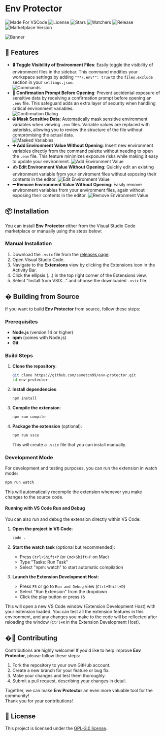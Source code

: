# Env Protector

![Made For VSCode](https://img.shields.io/badge/Made%20for-VSCode-1f425f.svg)
![License](https://img.shields.io/github/license/sametcn99/env-protector.svg)
![Stars](https://img.shields.io/github/stars/sametcn99/env-protector.svg)
![Watchers](https://img.shields.io/github/watchers/sametcn99/env-protector.svg)
![Release](https://img.shields.io/github/release/sametcn99/env-protector.svg)
![Marketplace Version](https://img.shields.io/visual-studio-marketplace/v/sametcn99.env-protector?label=VS%20Marketplace&logo=visual-studio-code)

![Banner](assets/banner.png)

## 🚀 Features

- **🔒 Toggle Visibility of Environment Files**: Easily toggle the visibility of environment files in the sidebar. This command modifies your workspace settings by adding `"**/.env*": true` to the `files.exclude` section in your `settings.json`.  
  ![Commands](assets/commands.png)
- **🛑 Confirmation Prompt Before Opening**: Prevent accidental exposure of sensitive data by receiving a confirmation prompt before opening an `.env` file. This safeguard adds an extra layer of security when handling critical environment variables.  
  ![Confirmation Dialog](assets/dialog.png)
- **🤐 Mask Sensitive Data**: Automatically mask sensitive environment variables when viewing `.env` files. Variable values are replaced with asterisks, allowing you to review the structure of the file without compromising the actual data.  
  ![Masked Variables](assets/masked.png)
- **➕ Add Environment Value Without Opening**: Insert new environment variables directly from the command palette without needing to open the `.env` file. This feature minimizes exposure risks while making it easy to update your environment.
  ![Add Environment Value](assets/add.gif)
- **✍️ Edit Environment Value Without Opening**: Quickly edit an existing environment variable from your enviroment files without exposing their contents in the editor.
  ![Edit Environment Value](assets/edit.gif)
- **➖ Remove Environment Value Without Opening**: Easily remove environment variables from your environment files, again without exposing their contents in the editor.
  ![Remove Environment Value](assets/remove.gif)

## 📦 Installation

You can install **Env Protector** either from the Visual Studio Code marketplace or manually using the steps below:

### Manual Installation

1. Download the `.vsix` file from the [releases page](https://github.com/sametcn99/env-protector/releases).
2. Open Visual Studio Code.
3. Navigate to the **Extensions** view by clicking the Extensions icon in the Activity Bar.
4. Click the ellipsis (...) in the top right corner of the Extensions view.
5. Select "Install from VSIX..." and choose the downloaded `.vsix` file.

## � Building from Source

If you want to build **Env Protector** from source, follow these steps:

### Prerequisites

- **Node.js** (version 14 or higher)
- **npm** (comes with Node.js)
- **Git**

### Build Steps

1. **Clone the repository**:

   ```bash
   git clone https://github.com/sametcn99/env-protector.git
   cd env-protector
   ```

2. **Install dependencies**:

   ```bash
   npm install
   ```

3. **Compile the extension**:

   ```bash
   npm run compile
   ```

4. **Package the extension** (optional):

   ```bash
   npm run vsce
   ```

   This will create a `.vsix` file that you can install manually.

### Development Mode

For development and testing purposes, you can run the extension in watch mode:

```bash
npm run watch
```

This will automatically recompile the extension whenever you make changes to the source code.

#### Running with VS Code Run and Debug

You can also run and debug the extension directly within VS Code:

1. **Open the project in VS Code**:

   ```bash
   code .
   ```

2. **Start the watch task** (optional but recommended):
   - Press `Ctrl+Shift+P` (or `Cmd+Shift+P` on Mac)
   - Type "Tasks: Run Task"
   - Select "npm: watch" to start automatic compilation

3. **Launch the Extension Development Host**:
   - Press `F5` or go to `Run and Debug` view (`Ctrl+Shift+D`)
   - Select "Run Extension" from the dropdown
   - Click the play button or press `F5`

This will open a new VS Code window (Extension Development Host) with your extension loaded. You can test all the extension features in this environment, and any changes you make to the code will be reflected after reloading the window (`Ctrl+R` in the Extension Development Host).

## �👥 Contributing

Contributions are highly welcome! If you'd like to help improve **Env Protector**, please follow these steps:

1. Fork the repository to your own GitHub account.
2. Create a new branch for your feature or bug fix.
3. Make your changes and test them thoroughly.
4. Submit a pull request, describing your changes in detail.

Together, we can make **Env Protector** an even more valuable tool for the community!  
Thank you for your contributions!

## 📄 License

This project is licensed under the [GPL-3.0 license](LICENSE).
